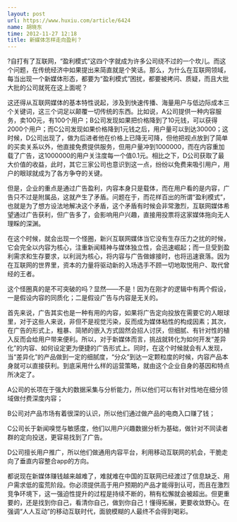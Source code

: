 ```yaml
---
layout: post
url: https://www.huxiu.com/article/6424
name: 胡晓东
time: 2012-11-27 12:18
title: 新媒体怎样走向盈利？
---
```

?自打有了互联网，“盈利模式”这四个字就成为许多公司绕不过的一个坎儿。而这个问题，在传统经济中如果提出来简直就是个笑话。那么，为什么在互联网领域，每当出现一个新媒体形态，都要为“盈利模式”困扰，都要被拷问、质疑，而且大批大批的公司就死在这上面呢？

这还得从互联网媒体的基本特性说起，涉及到快速传播、海量用户与低边际成本三个关键词，这三个词足以颠覆一切传统的东西。比如说，A公司提供一种内容服务，卖100元，有100个用户；B公司发现如果把价格降到了10元钱，可以获得2000个用户；而C公司发现如果价格降到1元钱之后，用户量可以到达30000；这时候，D公司出现了，做为后进者他在价格上已降无可降，但他把视点放到了简单的买卖关系以外，他直接免费提供服务，但用户量冲到1000000，而在内容重加载了广告，这1000000的用户关注度每一个值0.1元。相比之下，D公司获取了最大价值的收益，此时，其它三家公司也意识到这一点，纷纷以免费来吸引用户，用户的眼球就成为了各方争夺的关键。

但是，企业的重点是通过广告盈利，内容本身只是载体，而在用户看的是内容，广告只不过是附属品，这就产生了矛盾。问题在于，而花样百出的所谓“盈利模式”，也就是为了想方设法地解决这个矛盾，这个矛盾有时候会非常激烈，互联网媒体希望通过广告获利，但广告多了，会影响用户兴趣，直接用投票将这家媒体拖向无人理睬的深渊。

在这个时候，就会出现一个怪圈，新兴互联网媒体当它没有生存压力之扰的时候，它会完全以内容为核心，注重新闻精神与媒体独立性，会迅速崛起；而一旦受到盈利需求和生存要求，以利润为核心，将内容与广告做嫁接时，也将迅速衰落。因为在互联网的世界里，资本的力量将驱动新的入场选手不顾一切地取悦用户、取代曾经的王者。

这个怪圈真的是不可突破的吗？显然——不是！因为在刚才的逻辑中有两个假设，一是假设内容的同质化；二是假设广告与内容是无关的。

首先来说，广告其实也是一种有用的内容，如果将广告定向投放在需要它的人眼球里，对于这些人来说，非但不是视觉污染，反而成为媒体粘性的构成因素；其次，在广告的形式上，粗暴、简陋的嵌入方式固然会招人讨厌，但细腻、有针对性的植入反而会给用户带来便利。所以，对于新媒体而言，挑战就转化为如何开发“差异化”的内容、如何设定更为便捷的广告形式上。同时，在这个时候就会有人发现，当“差异化”的产品做到一定的细腻度，“分众”到达一定颗粒度的时候，内容产品本身就可以直接获利。到底采用什么样的运营策略，就由这个企业自身的基因和特点所决定了。

A公司的长项在于强大的数据采集与分析能力，所以他们可以有针对性地在细分领域做付费深度内容；

B公司对产品市场有着很深的认识，所以他们通过做产品的电商入口赚了钱；

C公司长于新闻嗅觉与敏感度，他们以用户兴趣数据分析为基础，做针对不同读者群的定向投送，更容易找到了广告。

D公司擅长用户推广，所以他们做通用内容平台，利用移动互联网的机会，干脆走向了垂直内容整合app的方向。

都说现在新媒体赚钱越来越难了，难就难在中国的互联网已经渡过了信息缺乏、用户需求低的蛮荒阶段。你必须提供高于用户预期的产品才能得到认可，而且在激烈竞争环境下，这一强迫性提升的过程是持续不断的，稍有松懈就会被超出。但更重要的，还是找到你自己，看清你自己，做到你自己！懂得拓展，更要收敛野心。在强调“人人互动”的移动互联时代，面貌模糊的人最终不会得到喝彩。

